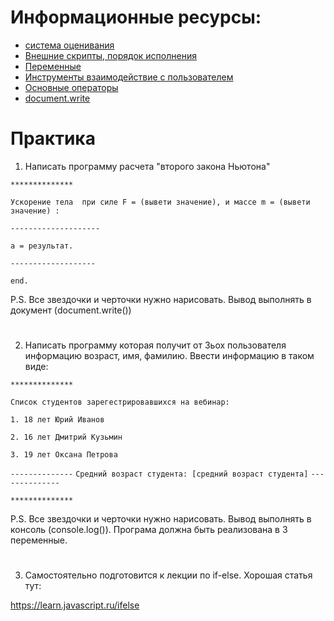 ﻿# Информационные ресурсы:
 * [система оценивания](https://github.com/hillel-front-end/specification)
 * [Внешние скрипты, порядок исполнения](http://learn.javascript.ru/external-script)
 * [Переменные](http://learn.javascript.ru/variables)
 * [Инструменты взаимодействие с пользователем](http://learn.javascript.ru/uibasic)
 * [Основные операторы](http://learn.javascript.ru/operators)
 * [document.write](http://learn.javascript.ru/document-write)

# Практика

 1. Написать программу расчета "второго закона Ньютона"

`**************`

`Ускорение тела  при силе F = (вывети значение), и массе m = (вывети значение) :`

`--------------------`

`a = результат.`

`-------------------`

`end.`

P.S. Все звездочки и черточки нужно нарисовать. Вывод выполнять в документ (document.write())

#

2. Написать программу которая получит от 3ьох пользователя информацию возраст, имя, фамилию. Ввести информацию в таком виде:

`**************`

`Список студентов зарегестрировавшихся на вебинар:`

`1. 18 лет Юрий Иванов`

`2. 16 лет Дмитрий Кузьмин`

`3. 19 лет Оксана Петрова`

`--------------`
 `Средний возраст студента: [средний возраст студента]`
`--------------`

`**************`

P.S. Все звездочки и черточки нужно нарисовать. Вывод выполнять в консоль (сonsole.log()). Програма должна быть реализована в 3 переменные. 

#

3. Самостоятельно подготовится к лекции по if-else. Хорошая статья тут:

https://learn.javascript.ru/ifelse


